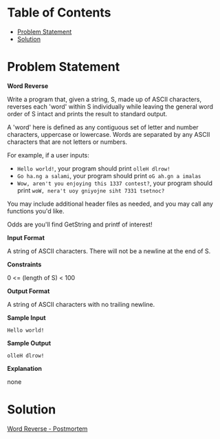 # Table of Contents
+ [Problem Statement](#problem-statement)
+ [Solution](#solution)

# Problem Statement

**Word Reverse**

Write a program that, given a string, S, made up of ASCII characters, reverses
each 'word' within S individually while leaving the general word order of S
intact and prints the result to standard output.

A 'word' here is defined as any contiguous set of letter and number characters,
uppercase or lowercase. Words are separated by any ASCII characters that are not
letters or numbers.

For example, if a user inputs:

+ `Hello world!`, your program should print `olleH dlrow!`
+ `Go ha.ng a salami`, your program should print `oG ah.gn a imalas`
+ `Wow, aren't you enjoying this 1337 contest?`, your program should print `woW,
  nera't uoy gniyojne siht 7331 tsetnoc?`

You may include additional header files as needed, and you may call any
functions you'd like.

Odds are you'll find GetString and printf of interest!

**Input Format**

A string of ASCII characters. There will not be a newline at the end of S.

**Constraints**

0 <= (length of S) < 100

**Output Format**

A string of ASCII characters with no trailing newline.

**Sample Input**
```
Hello world!
```
**Sample Output**
```
olleH dlrow!
```
**Explanation**

none

# Solution
[Word Reverse - Postmortem](https://youtu.be/cqRChtwrRrs)
